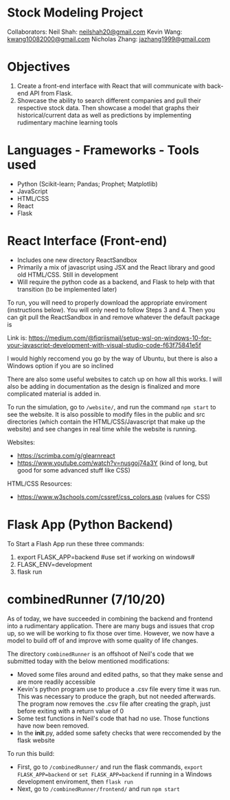 # Stock Modeling Project 
Collaborators: 
Neil Shah: neilshah20@gmail.com 
Kevin Wang: kwang10082000@gmail.com
Nicholas Zhang: jazhang1999@gmail.com 

# Objectives
1. Create a front-end interface with React that will communicate with back-end API from Flask. 
2. Showcase the ability to search different companies and pull their respective stock data. Then showcase a model that graphs their historical/current data as well as predictions by implementing rudimentary machine learning tools

# Languages - Frameworks - Tools used
* Python (Scikit-learn; Pandas; Prophet; Matplotlib)
* JavaScript
* HTML/CSS
* React
* Flask

# React Interface (Front-end)

* Includes one new directory ReactSandbox
* Primarily a mix of javascript using JSX and the React library and good old HTML/CSS. Still in development
* Will require the python code as a backend, and Flask to help with that transition (to be implemented later)

To run, you will need to properly download the appropriate enviroment (instructions below). You will only need to follow Steps 3 and 4. Then you can git pull the ReactSandbox in and remove whatever the default package is

Link is: https://medium.com/@fiqriismail/setup-wsl-on-windows-10-for-your-javascript-development-with-visual-studio-code-f63f75841e5f

I would highly reccomend you go by the way of Ubuntu, but there is also a Windows option if you are so inclined

There are also some useful websites to catch up on how all this works. I will also be adding in documentation as the design is finalized and more complicated material is added in. 

To run the simulation, go to `/website/`, and run the command `npm start` to see the website. It is also possible to modify files in the public and src directories (which contain the HTML/CSS/Javascript that make up the website) and see changes in real time while the website is running.

Websites:
* https://scrimba.com/g/glearnreact
* https://www.youtube.com/watch?v=nusgoj74a3Y (kind of long, but good for some advanced stuff like CSS)

HTML/CSS Resources:
* https://www.w3schools.com/cssref/css_colors.asp (values for CSS)

# Flask App (Python Backend)
To Start a Flash App run these three commands:
1. export FLASK_APP=backend #use set if working on windows#
2. FLASK_ENV=development
3. flask run

# combinedRunner (7/10/20)
As of today, we have succeeded in combining the backend and frontend into a rudimentary application. There are many bugs and issues that crop up, so we will be working to fix those over time. However, we now have a model to build off of and improve with some quality of life changes.

The directory `combinedRunner` is an offshoot of Neil's code that we submitted today with the below mentioned modifications:
* Moved some files around and edited paths, so that they make sense and are more readily accessible
* Kevin's python program use to produce a .csv file every time it was run. This was necessary to produce the graph, but not needed afterwards. The program now removes the .csv file after creating the graph, just before exiting with a return value of 0
* Some test functions in Neil's code that had no use. Those functions have now been removed. 
* In the __init__.py, added some safety checks that were reccomended by the flask website

To run this build:
* First, go to `/combinedRunner/` and run the flask commands, `export FLASK_APP=backend` or `set FLASK_APP=backend` if running in a Windows development enviroment, then `flask run`
* Next, go to `/combinedRunner/frontend/` and run `npm start`


